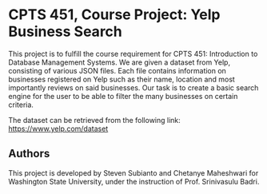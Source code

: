 # CPTS 451, Course Project: Yelp Business Search
This project is to fulfill the course requirement for CPTS 451: Introduction to Database Management Systems.
We are given a dataset from Yelp, consisting of various JSON files.  Each file contains information on businesses registered on Yelp such as their name, location and most importantly reviews on said businesses.  Our task is to create a basic search engine for the user to be able to filter the many businesses on certain criteria.

The dataset can be retrieved from the following link: https://www.yelp.com/dataset

## Authors
This project is developed by Steven Subianto and Chetanye Maheshwari for Washington State University, under the instruction of Prof. Srinivasulu Badri.
